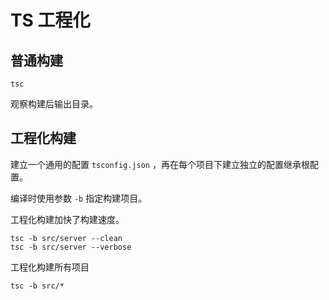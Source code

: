 # TS 工程化

## 普通构建

```
tsc
```

观察构建后输出目录。

## 工程化构建 

建立一个通用的配置 `tsconfig.json` ，再在每个项目下建立独立的配置继承根配置。

编译时使用参数 `-b` 指定构建项目。

工程化构建加快了构建速度。

```
tsc -b src/server --clean
tsc -b src/server --verbose
```

工程化构建所有项目

```
tsc -b src/* 
```
